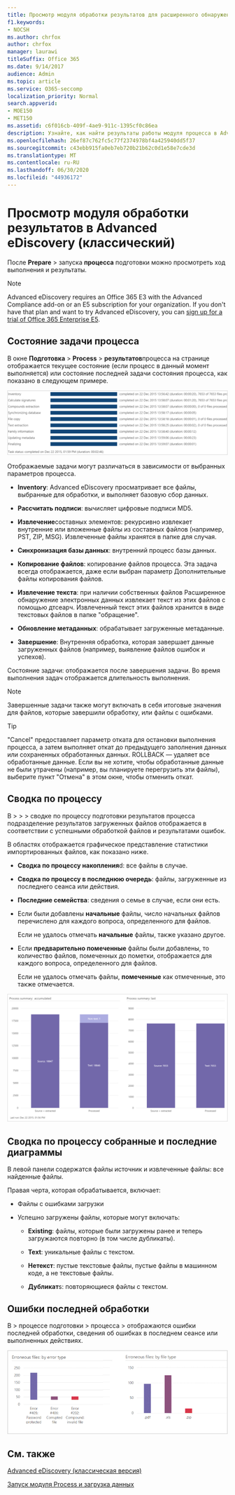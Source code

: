```yaml
---
title: Просмотр модуля обработки результатов для расширенного обнаружения электронных данных
f1.keywords:
- NOCSH
ms.author: chrfox
author: chrfox
manager: laurawi
titleSuffix: Office 365
ms.date: 9/14/2017
audience: Admin
ms.topic: article
ms.service: O365-seccomp
localization_priority: Normal
search.appverid:
- MOE150
- MET150
ms.assetid: c6f016cb-409f-4ae9-911c-1395cf0c86ea
description: Узнайте, как найти результаты работы модуля процесса в Advanced eDiscovery, в том числе состояние задачи и сводка по процессу.
ms.openlocfilehash: 26ef87c762fc5c77f2374978bf4a425940dd5f37
ms.sourcegitcommit: c43ebb915fa0eb7eb720b21b62c0d1e58e7cde3d
ms.translationtype: MT
ms.contentlocale: ru-RU
ms.lasthandoff: 06/30/2020
ms.locfileid: "44936172"
---
```

# <a name="view-process-module-results-in-advanced-ediscovery-classic"></a>Просмотр модуля обработки результатов в Advanced eDiscovery (классический)

После **Prepare** \> запуска **процесса** подготовки можно просмотреть ход выполнения и результаты. 
  
> [!NOTE]
> Advanced eDiscovery requires an Office 365 E3 with the Advanced Compliance add-on or an E5 subscription for your organization. If you don't have that plan and want to try Advanced eDiscovery, you can [sign up for a trial of Office 365 Enterprise E5](https://go.microsoft.com/fwlink/p/?LinkID=698279). 
  
## <a name="process-task-status"></a>Состояние задачи процесса

В окне **Подготовка** \> **Process** \> **результатов**процесса на странице отображается текущее состояние (если процесс в данный момент выполняется) или состояние последней задачи состояния процесса, как показано в следующем примере.
  
![Состояние задач для модуля обработки](../media/9430f9e7-a4dd-47c7-ac2e-2c6a60fc948b.png)
  
Отображаемые задачи могут различаться в зависимости от выбранных параметров процесса. 
  
- **Inventory**: Advanced eDiscovery просматривает все файлы, выбранные для обработки, и выполняет базовую сбор данных.
    
- **Рассчитать подписи**: вычисляет цифровые подписи MD5.
    
- **Извлечение**составных элементов: рекурсивно извлекает внутренние или вложенные файлы из составных файлов (например, PST, ZIP, MSG). Извлеченные файлы хранятся в папке для случая.
    
- **Синхронизация базы данных**: внутренний процесс базы данных.
    
- **Копирование файлов**: копирование файлов процесса. Эта задача всегда отображается, даже если выбран параметр Дополнительные файлы копирования файлов.
    
- **Извлечение текста**: при наличии собственных файлов Расширенное обнаружение электронных данных извлекает текст из этих файлов с помощью дтсеарч. Извлеченный текст этих файлов хранится в виде текстовых файлов в папке "обращение".
    
- **Обновление метаданных**: обрабатывает загруженные метаданные. 
    
- **Завершение**: Внутренняя обработка, которая завершает данные загруженных файлов (например, выявление файлов ошибок и успехов). 
    
Состояние задачи: отображается после завершения задачи. Во время выполнения задач отображается длительность выполнения.
  
> [!NOTE]
> Завершенные задачи также могут включать в себя итоговые значения для файлов, которые завершили обработку, или файлы с ошибками. 
  
> [!TIP]
> "Cancel" предоставляет параметр отката для остановки выполнения процесса, а затем выполняет откат до предыдущего заполнения данных или сохраненных обработанных данных. ROLLBACK — удаляет все обработанные данные. Если вы не хотите, чтобы обработанные данные не были утрачены (например, вы планируете перегрузить эти файлы), выберите пункт "Отмена" в этом окне, чтобы отменить откат. 
  
## <a name="process-summary"></a>Сводка по процессу

В \> \> \> сводке по процессу подготовки результатов процесса подразделение результатов загруженных файлов отображается в соответствии с успешными обработкой файлов и результатами ошибок.
  
В областях отображается графическое представление статистики импортированных файлов, как показано ниже.
  
- **Сводка по процессу накопления**d: все файлы в случае.
    
- **Сводка по процессу в последнюю очередь**: файлы, загруженные из последнего сеанса или действия. 
    
- **Последние семейства**: сведения о семье в случае, если они есть.
    
- Если были добавлены **начальные** файлы, число начальных файлов перечислено для каждого вопроса, определенного для файлов. 
    
    Если не удалось отмечать **начальные** файлы, также указано другое. 
    
- Если **предварительно помеченные** файлы были добавлены, то количество файлов, помеченных до пометки, отображается для каждого вопроса, определенного для файлов. 
    
    Если не удалось отмечать файлы, **помеченные** как отмеченные, это также отмечается. 
    
![Сводка по модулю обработки](../media/2086a691-9e3d-4117-beb2-a5c3a9a4cc94.png)
  
## <a name="process-summary-accumulated-and-last-charts"></a>Сводка по процессу собранные и последние диаграммы

В левой панели содержатся файлы источник и извлеченные файлы: все найденные файлы. 
  
Правая черта, которая обрабатывается, включает:
  
- Файлы с ошибками загрузки
    
- Успешно загружены файлы, которые могут включать: 
    
  - **Existing**: файлы, которые были загружены ранее и теперь загружаются повторно (в том числе дубликаты).
    
  - **Text**: уникальные файлы с текстом.
    
  - **Нетекст**: пустые текстовые файлы, пустые файлы в машинном коде, а не текстовые файлы. 
    
  - **Дубликат**s: повторяющиеся файлы с текстом.
    
## <a name="last-process-errors"></a>Ошибки последней обработки

В \> процессе подготовки \> процесса \> отображаются ошибки последней обработки, сведения об ошибках в последнем сеансе или выполненных действиях.
  
![Ошибки модуля обработки](../media/4771d0f4-4217-445a-9ba4-8b6541c5ad09.png)
  
## <a name="see-also"></a>См. также

[Advanced eDiscovery (классическая версия)](office-365-advanced-ediscovery.md)
  
[Запуск модуля Process и загрузка данных](run-the-process-module-and-load-data-in-advanced-ediscovery.md)

